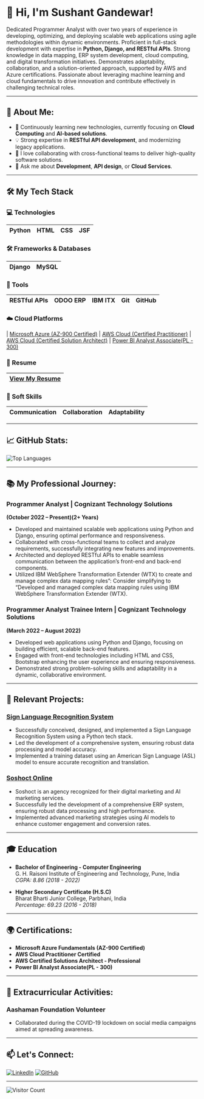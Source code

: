 # 👋 Hi, I'm **Sushant Gandewar**!

Dedicated Programmer Analyst with over two years of experience in developing, optimizing, and deploying scalable web applications using agile methodologies within dynamic environments. Proficient in full-stack development with expertise in **Python, Django, and RESTful APIs**. Strong knowledge in data mapping, ERP system development, cloud computing, and digital transformation initiatives. Demonstrates adaptability, collaboration, and a solution-oriented approach, supported by AWS and Azure certifications. Passionate about leveraging machine learning and cloud fundamentals to drive innovation and contribute effectively in challenging technical roles.

---

## 🚀 About Me:
- 🌱 Continuously learning new technologies, currently focusing on **Cloud Computing** and **AI-based solutions**.
- 💡 Strong expertise in **RESTful API development**, and modernizing legacy applications.
- 🔭 I love collaborating with cross-functional teams to deliver high-quality software solutions.
- 💬 Ask me about **Development**, **API design**, or **Cloud Services**.

---

## 🛠️ My Tech Stack

### 💻 Technologies
| Python | HTML | CSS | JSF |
|--------|------|-----|-----|

### 🛠️ Frameworks & Databases
| Django  | MySQL |
|---------|-------|

### 🔧 Tools
| RESTful APIs | ODOO ERP | IBM ITX | Git | GitHub |
|--------------|----------|---------|-----|--------|

### ☁️ Cloud Platforms
| [Microsoft Azure (AZ-900 Certified)](https://drive.google.com/file/d/1PtQUrAYu3VpWTm_mH0R8_dot1cRXO5Op/view?usp=sharing) | [AWS Cloud (Certified Practitioner)](https://drive.google.com/file/d/1iMdXt4hl_wyC1ftD2JhTMbUVdFUdChAE/view?usp=sharing) | [AWS Cloud (Certified Solution Architect)](https://drive.google.com/file/d/1ssdid3PIX-_oDgtyoWe1aepncA_lfOD5/view?usp=sharing) | [Power BI Analyst Associate(PL - 300)](https://drive.google.com/file/d/1QbUyZv8oJRzfI28vyaULvFx0Evu64nr-/view?usp=sharing)

### 📄 Resume
| [View My Resume](https://drive.google.com/file/d/11WwEWYJJgQIWZnZN5NEBLmpDnEbd0wse/view?usp=sharing) |
|-----------------------------------------------|


### 🧠 Soft Skills
| Communication | Collaboration | Adaptability |
|---------------|---------------|--------------|

---

## 📈 GitHub Stats:

![Top Languages](https://github-readme-stats.vercel.app/api/top-langs/?username=sushantgandewar&layout=compact&theme=dark)

---

## 📚 My Professional Journey:

### Programmer Analyst | Cognizant Technology Solutions
**(October 2022 – Present)(2+ Years)**  
- Developed and maintained scalable web applications using Python and Django, ensuring optimal
 performance and responsiveness.
- Collaborated with cross-functional teams to collect and analyze requirements, successfully integrating new
 features and improvements.
- Architected and deployed RESTful APIs to enable seamless communication between the application’s
 front-end and back-end components.
- Utilized IBM WebSphere Transformation Extender (WTX) to create and manage complex data mapping
 rules”: Consider simplifying to “Developed and managed complex data mapping rules using IBM WebSphere
 Transformation Extender (WTX).

### Programmer Analyst Trainee Intern | Cognizant Technology Solutions
**(March 2022 – August 2022)**  
- Developed web applications using Python and Django, focusing on building efficient, scalable back-end
 features.
- Engaged with front-end technologies including HTML and CSS, Bootstrap enhancing the user experience
 and ensuring responsiveness.
- Demonstrated strong problem-solving skills and adaptability in a dynamic, collaborative environment.
  
---

## 🌟 Relevant Projects:

### [Sign Language Recognition System](https://github.com/sushantgandewar)
-  Successfully conceived, designed, and implemented a Sign Language Recognition System using a Python tech
 stack.
- Led the development of a comprehensive system, ensuring robust data processing and model accuracy.
- Implemented a training dataset using an American Sign Language (ASL) model to ensure accurate
 recognition and translation.

### [Soshoct Online](https://soshoct.odoo.com)
-  Soshoct is an agency recognized for their digital marketing and AI marketing services.
- Successfully led the development of a comprehensive ERP system, ensuring robust data processing and high
 performance.
- Implemented advanced marketing strategies using AI models to enhance customer engagement and
 conversion rates.

---

## 🎓 Education

- **Bachelor of Engineering - Computer Engineering**  
  G. H. Raisoni Institute of Engineering and Technology, Pune, India  
  *CGPA: 8.86 (2018 - 2022)*

- **Higher Secondary Certificate (H.S.C)**  
  Bharat Bharti Junior College, Parbhani, India  
  *Percentage: 69.23 (2016 - 2018)*

---

## 🌍 Certifications:

- **Microsoft Azure Fundamentals (AZ-900 Certified)**
- **AWS Cloud Practitioner Certified**
- **AWS Certified Solutions Architect - Professional**
- **Power BI Analyst Associate(PL - 300)**

---

## 🌱 Extracurricular Activities:

### Aashaman Foundation Volunteer
- Collaborated during the COVID-19 lockdown on social media campaigns aimed at spreading awareness.

---

## 📫 Let's Connect:

[![LinkedIn](https://img.shields.io/badge/LinkedIn-Connect-blue)](https://www.linkedin.com/in/sushant-gandewar-613854b1) 
[![GitHub](https://img.shields.io/badge/GitHub-Follow-blue)](https://github.com/sushantgandewar)

---

![Visitor Count](https://komarev.com/ghpvc/?username=sushantgandewar&color=brightgreen)
